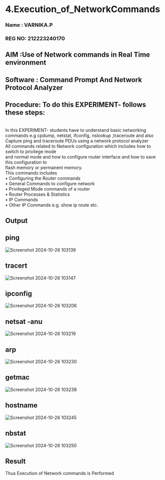 # 4.Execution_of_NetworkCommands
### Name : VARNIKA.P
### REG NO: 212223240170

## AIM :Use of Network commands in Real Time environment
## Software : Command Prompt And Network Protocol Analyzer
## Procedure: To do this EXPERIMENT- follows these steps:
<BR>
In this EXPERIMENT- students have to understand basic networking commands e.g cpdump, netstat, ifconfig, nslookup ,traceroute and also Capture ping and traceroute PDUs using a network protocol analyzer 
<BR>
All commands related to Network configuration which includes how to switch to privilege mode
<BR>
and normal mode and how to configure router interface and how to save this configuration to
<BR>
flash memory or permanent memory.
<BR>
This commands includes
<BR>
• Configuring the Router commands
<BR>
• General Commands to configure network
<BR>
• Privileged Mode commands of a router 
<BR>
• Router Processes & Statistics
<BR>
• IP Commands
<BR>
• Other IP Commands e.g. show ip route etc.
<BR>

## Output
## ping
![Screenshot 2024-10-26 103139](https://github.com/user-attachments/assets/ac317eca-43a4-4902-96d2-57b31af2617c)
## tracert
![Screenshot 2024-10-26 103147](https://github.com/user-attachments/assets/a7d06bf8-abe4-41de-93d4-55782391a3ab)

## ipconfig
![Screenshot 2024-10-26 103206](https://github.com/user-attachments/assets/855e9511-d9dc-4403-9cff-c4460bb36ebe)

## netsat -anu
![Screenshot 2024-10-26 103219](https://github.com/user-attachments/assets/2411af97-57e4-4029-b6ea-5d1387334bf5)

## arp
![Screenshot 2024-10-26 103230](https://github.com/user-attachments/assets/2a306d1e-bc47-48c0-a14b-ec47218a5f31)

## getmac
![Screenshot 2024-10-26 103238](https://github.com/user-attachments/assets/699e1d1c-0fbd-4cb3-96fa-608e4290068c)

## hostname
![Screenshot 2024-10-26 103245](https://github.com/user-attachments/assets/13b09036-8539-499d-9555-6eb33579a822)

## nbstat
![Screenshot 2024-10-26 103250](https://github.com/user-attachments/assets/98856765-326b-4012-b935-0ef2d9c79f7e)


## Result
Thus Execution of Network commands is Performed 
